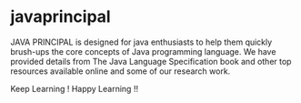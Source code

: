# javaprincipal


JAVA PRINCIPAL is designed for java enthusiasts to help them quickly brush-ups the core concepts of Java programming language.
We have provided details from The Java Language Specification book and other top resources available online and some of our research work.

Keep Learning ! Happy Learning !!
